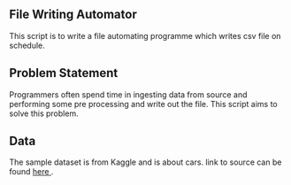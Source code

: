 ## File Writing Automator

This script is to write a file automating programme which writes csv file on schedule. 

## Problem Statement
Programmers often spend time in ingesting data from source and performing some  pre processing and write out the file. This script aims to solve this problem. 

## Data
The sample dataset is from Kaggle and is about cars. link to source can be found <a href = 'https://www.kaggle.com/datasets/austinreese/craigslist-carstrucks-data'> here </a>.

